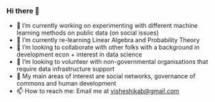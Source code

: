 ### Hi there 👋

- 🔭 I’m currently working on experimenting with different machine learning methods on public data (on social issues)
- 🌱 I’m currently re-learning Linear Algebra and Probability Theory
- 👯 I’m looking to collaborate with other folks with a background in development econ + interest in data science
- 🤔 I’m looking to volunteer with non-governmental organisations that require data infrastructure support
- 💬 My main areas of interest are social networks, governance of commons and human development
- 📫 How to reach me: Email me at visheshikab@gmail.com
